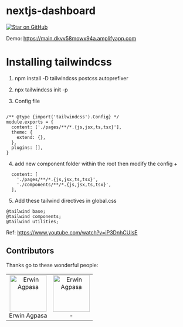 # nextjs-dashboard

[![Star on GitHub](https://img.shields.io/github/stars/erwinagpasa/nextjs-dashboard.svg?style=social)](https://github.com/erwinagpasa/nextjs-dashboard)

Demo: https://main.dkvv58mowx94a.amplifyapp.com



# Installing tailwindcss

1. npm install -D tailwindcss postcss autoprefixer

2. npx tailwindcss init -p 

3. Config file
```

/** @type {import('tailwindcss').Config} */
module.exports = {
  content: ['./pages/**/*.{js,jsx,ts,tsx}'],
  theme: {
    extend: {},
  },
  plugins: [],
}
```

4. add new component folder within the root then modify the config +

```
  content: [
    './pages/**/*.{js,jsx,ts,tsx}',
    './components/**/*.{js,jsx,ts,tsx}',
  ],  
```

5. Add these tailwind directives in global.css

```
@tailwind base;
@tailwind components;
@tailwind utilities;
```

Ref: https://www.youtube.com/watch?v=iP3DnhCUIsE



## Contributors

Thanks go to these wonderful people:

<table>
  <tbody>
    <tr>
      <td align="center"><a href="https://www.facebook.com/witchcraft.xxx"><img src="https://avatars.githubusercontent.com/u/637956?s=100&u=8257bbca6cb7bba4841ee509540328439884f8bd&v=4&fit=cover&mask=circle" width="100px;" alt="Erwin Agpasa"/></a><br />Erwin Agpasa</td>
      <td align="center"><a href="https://www.facebook.com/witchcraft.xxx"><img src="https://github.githubassets.com/images/modules/logos_page/GitHub-Mark.png" width="100px;" alt="Erwin Agpasa"/></a><br />-</td>
    </tr>    
  </tbody>
</table>